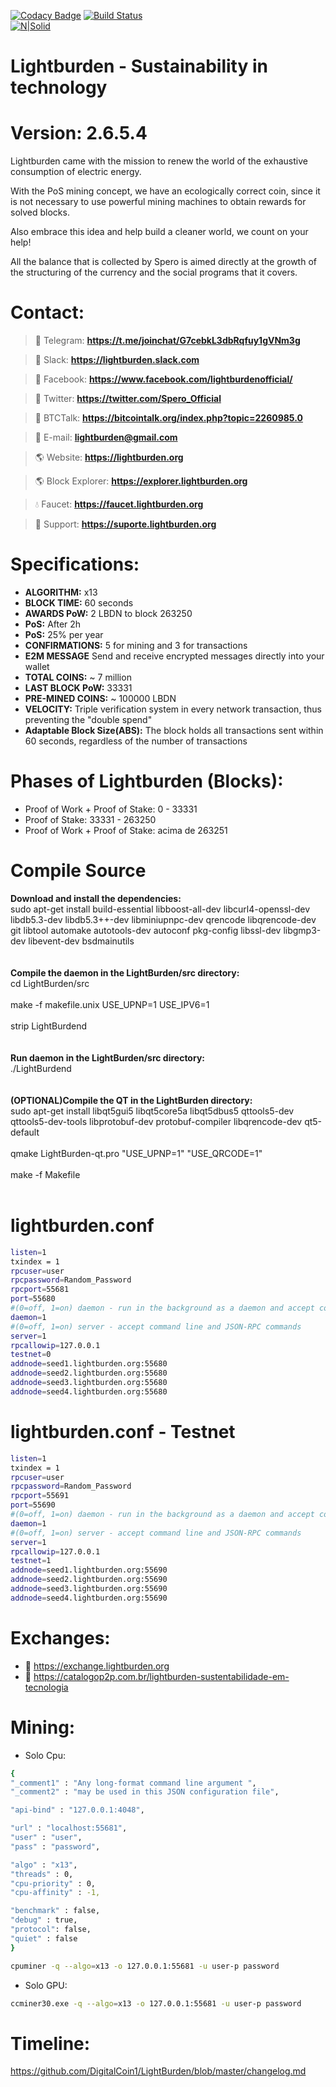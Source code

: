 [![Codacy Badge](https://api.codacy.com/project/badge/Grade/1aa1a2fafa1a41e1bdcba6e453fcba1f)](https://app.codacy.com/app/DigitalCoin1/LightBurden?utm_source=github.com&utm_medium=referral&utm_content=DigitalCoin1/LightBurden&utm_campaign=Badge_Grade_Dashboard)
[![Build Status](https://travis-ci.org/DigitalCoin1/LightBurden.svg?branch=master)](https://travis-ci.org/DigitalCoin1/LightBurden)
<br>
[![N|Solid](https://i.imgur.com/0BOgWZy.png)](https://lightburden.org/)
# Lightburden - Sustainability in technology
# Version: 2.6.5.4
Lightburden came with the mission to renew the world of the exhaustive consumption of electric energy.

With the PoS mining concept, we have an ecologically correct coin, since it is not necessary to use powerful mining machines to obtain rewards for solved blocks.

Also embrace this idea and help build a cleaner world, we count on your help!

All the balance that is collected by Spero is aimed directly at the growth of the structuring of the currency and the social programs that it covers.

# Contact:
> :speech_balloon: Telegram:
**https://t.me/joinchat/G7cebkL3dbRqfuy1gVNm3g**

> :speech_balloon: Slack:
**https://lightburden.slack.com**

> :speech_balloon: Facebook:
**https://www.facebook.com/lightburdenofficial/**

> :speech_balloon: Twitter:
**https://twitter.com/Spero_Official**

> :speech_balloon: BTCTalk:
**https://bitcointalk.org/index.php?topic=2260985.0**

> :email: E-mail:
**lightburden@gmail.com**

> :earth_americas: Website:
**https://lightburden.org**

> :earth_americas: Block Explorer:
**https://explorer.lightburden.org**

> :droplet: Faucet:
**https://faucet.lightburden.org**

> :busts_in_silhouette: Support:
**https://suporte.lightburden.org**

# Specifications:
  - **ALGORITHM:** x13
  - **BLOCK TIME:** 60 seconds
  - **AWARDS PoW:** 2 LBDN to block 263250
  - **PoS:** After 2h
  - **PoS:** 25% per year
  - **CONFIRMATIONS:** 5 for mining and 3 for transactions
  - **E2M MESSAGE** Send and receive encrypted messages directly into your wallet
  - **TOTAL COINS:** ~ 7 million
  - **LAST BLOCK PoW:** 33331
  - **PRE-MINED COINS:** ~ 100000 LBDN
  - **VELOCITY:** Triple verification system in every network transaction, thus preventing the "double spend"
  - **Adaptable Block Size(ABS):** The block holds all transactions sent within 60 seconds, regardless of the number of transactions


# Phases of Lightburden (Blocks):

  - Proof of Work + Proof of Stake: 0 - 33331
  - Proof of Stake: 33331 - 263250
  - Proof of Work + Proof of Stake: acima de 263251

# Compile Source<br>
**Download and install the dependencies:**<br>
sudo apt-get install build-essential libboost-all-dev libcurl4-openssl-dev libdb5.3-dev libdb5.3++-dev libminiupnpc-dev qrencode libqrencode-dev git libtool automake autotools-dev autoconf pkg-config libssl-dev libgmp3-dev libevent-dev bsdmainutils
<br><br><br>
**Compile the daemon in the LightBurden/src directory:**<br>
cd LightBurden/src<br><br>
make -f makefile.unix USE_UPNP=1 USE_IPV6=1<br><br>
strip LightBurdend<br>
<br><br>
**Run daemon in the LightBurden/src directory:**<br>
./LightBurdend<br><br>
<br>
**(OPTIONAL)Compile the QT in the LightBurden directory:**<br>
sudo apt-get install libqt5gui5 libqt5core5a libqt5dbus5 qttools5-dev qttools5-dev-tools libprotobuf-dev protobuf-compiler libqrencode-dev qt5-default<br><br>
qmake LightBurden-qt.pro "USE_UPNP=1" "USE_QRCODE=1"<br><br>
make -f Makefile<br><br>

# lightburden.conf
```sh
listen=1
txindex = 1
rpcuser=user
rpcpassword=Random_Password
rpcport=55681
port=55680
#(0=off, 1=on) daemon - run in the background as a daemon and accept commands
daemon=1
#(0=off, 1=on) server - accept command line and JSON-RPC commands
server=1
rpcallowip=127.0.0.1
testnet=0
addnode=seed1.lightburden.org:55680
addnode=seed2.lightburden.org:55680
addnode=seed3.lightburden.org:55680
addnode=seed4.lightburden.org:55680

```

# lightburden.conf - Testnet
```sh
listen=1
txindex = 1
rpcuser=user
rpcpassword=Random_Password
rpcport=55691
port=55690
#(0=off, 1=on) daemon - run in the background as a daemon and accept commands
daemon=1
#(0=off, 1=on) server - accept command line and JSON-RPC commands
server=1
rpcallowip=127.0.0.1
testnet=1
addnode=seed1.lightburden.org:55690
addnode=seed2.lightburden.org:55690
addnode=seed3.lightburden.org:55690
addnode=seed4.lightburden.org:55690
```

# Exchanges:
 - 💎 https://exchange.lightburden.org
 - 💎 https://catalogop2p.com.br/lightburden-sustentabilidade-em-tecnologia

#  Mining:
- Solo Cpu:
```sh
{
"_comment1" : "Any long-format command line argument ",
"_comment2" : "may be used in this JSON configuration file",

"api-bind" : "127.0.0.1:4048",

"url" : "localhost:55681",
"user" : "user",
"pass" : "password",

"algo" : "x13",
"threads" : 0,
"cpu-priority" : 0,
"cpu-affinity" : -1,

"benchmark" : false,
"debug" : true,
"protocol": false,
"quiet" : false
}
```

```sh
cpuminer -q --algo=x13 -o 127.0.0.1:55681 -u user-p password
```

- Solo GPU:
```sh
ccminer30.exe -q --algo=x13 -o 127.0.0.1:55681 -u user-p password
```

# Timeline:
https://github.com/DigitalCoin1/LightBurden/blob/master/changelog.md
